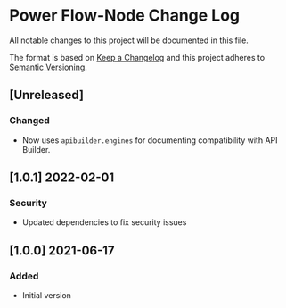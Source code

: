 # Power Flow-Node Change Log
All notable changes to this project will be documented in this file.

The format is based on [Keep a Changelog](http://keepachangelog.com/)
and this project adheres to [Semantic Versioning](http://semver.org/).

## [Unreleased]
### Changed
- Now uses `apibuilder.engines` for documenting compatibility with API Builder.

## [1.0.1] 2022-02-01

### Security
- Updated dependencies to fix security issues

## [1.0.0] 2021-06-17

### Added
- Initial version
